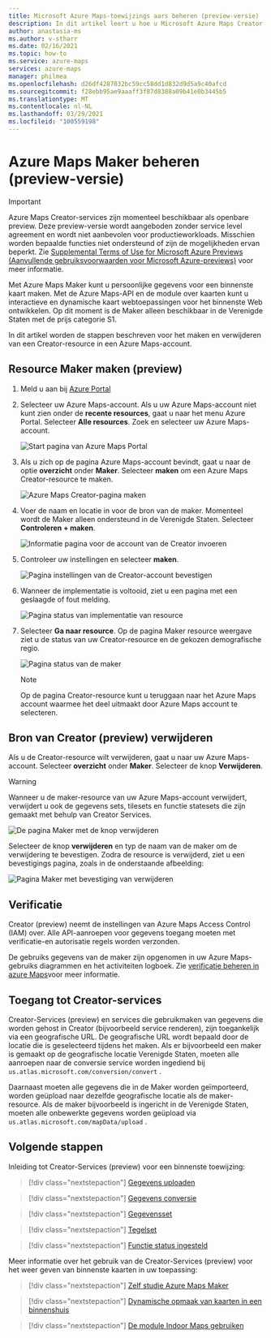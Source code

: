 ```yaml
---
title: Microsoft Azure Maps-toewijzings aars beheren (preview-versie)
description: In dit artikel leert u hoe u Microsoft Azure Maps Creator (preview) kunt beheren.
author: anastasia-ms
ms.author: v-stharr
ms.date: 02/16/2021
ms.topic: how-to
ms.service: azure-maps
services: azure-maps
manager: philmea
ms.openlocfilehash: d26df4287032bc59cc58dd1d832d9d5a9c40afcd
ms.sourcegitcommit: f28ebb95ae9aaaff3f87d8388a09b41e0b3445b5
ms.translationtype: MT
ms.contentlocale: nl-NL
ms.lasthandoff: 03/29/2021
ms.locfileid: "100559198"
---
```

# <a name="manage-azure-maps-creator-preview"></a>Azure Maps Maker beheren (preview-versie) 

> [!IMPORTANT]
> Azure Maps Creator-services zijn momenteel beschikbaar als openbare preview.
> Deze preview-versie wordt aangeboden zonder service level agreement en wordt niet aanbevolen voor productieworkloads. Misschien worden bepaalde functies niet ondersteund of zijn de mogelijkheden ervan beperkt. Zie [Supplemental Terms of Use for Microsoft Azure Previews (Aanvullende gebruiksvoorwaarden voor Microsoft Azure-previews)](https://azure.microsoft.com/support/legal/preview-supplemental-terms/) voor meer informatie.

Met Azure Maps Maker kunt u persoonlijke gegevens voor een binnenste kaart maken. Met de Azure Maps-API en de module over kaarten kunt u interactieve en dynamische kaart webtoepassingen voor het binnenste Web ontwikkelen. Op dit moment is de Maker alleen beschikbaar in de Verenigde Staten met de prijs categorie S1.

In dit artikel worden de stappen beschreven voor het maken en verwijderen van een Creator-resource in een Azure Maps-account.

## <a name="create-creator-preview-resource"></a>Resource Maker maken (preview)

1. Meld u aan bij [Azure Portal](https://portal.azure.com)

2. Selecteer uw Azure Maps-account. Als u uw Azure Maps-account niet kunt zien onder de **recente resources**, gaat u naar het menu Azure Portal. Selecteer **Alle resources**. Zoek en selecteer uw Azure Maps-account.

    ![Start pagina van Azure Maps Portal](./media/how-to-manage-creator/select-maps-account.png)

3. Als u zich op de pagina Azure Maps-account bevindt, gaat u naar de optie **overzicht** onder **Maker**. Selecteer  **maken**  om een Azure Maps Creator-resource te maken.

    ![Azure Maps Creator-pagina maken](./media/how-to-manage-creator/creator-blade-settings.png)

4. Voer de naam en locatie in voor de bron van de maker. Momenteel wordt de Maker alleen ondersteund in de Verenigde Staten. Selecteer **Controleren + maken**.

   ![Informatie pagina voor de account van de Creator invoeren](./media/how-to-manage-creator/creator-creation-dialog.png)

5. Controleer uw instellingen en selecteer **maken**.

    ![Pagina instellingen van de Creator-account bevestigen](./media/how-to-manage-creator/creator-create-dialog.png)

6. Wanneer de implementatie is voltooid, ziet u een pagina met een geslaagde of fout melding.

   ![Pagina status van implementatie van resource](./media/how-to-manage-creator/creator-resource-created.png)

7. Selecteer **Ga naar resource**. Op de pagina Maker resource weergave ziet u de status van uw Creator-resource en de gekozen demografische regio.

    ![Pagina status van de maker](./media/how-to-manage-creator/creator-resource-view.png)

   >[!NOTE]
   >Op de pagina Creator-resource kunt u teruggaan naar het Azure Maps account waarmee het deel uitmaakt door Azure Maps account te selecteren.

## <a name="delete-creator-preview-resource"></a>Bron van Creator (preview) verwijderen

Als u de Creator-resource wilt verwijderen, gaat u naar uw Azure Maps-account. Selecteer **overzicht** onder **Maker**. Selecteer de knop **Verwijderen**.

>[!WARNING]
>Wanneer u de maker-resource van uw Azure Maps-account verwijdert, verwijdert u ook de gegevens sets, tilesets en functie statesets die zijn gemaakt met behulp van Creator Services.

![De pagina Maker met de knop verwijderen](./media/how-to-manage-creator/creator-delete.png)

Selecteer de knop **verwijderen** en typ de naam van de maker om de verwijdering te bevestigen. Zodra de resource is verwijderd, ziet u een bevestigings pagina, zoals in de onderstaande afbeelding:

![Pagina Maker met bevestiging van verwijderen](./media/how-to-manage-creator/creator-confirm-delete.png)

## <a name="authentication"></a>Verificatie

Creator (preview) neemt de instellingen van Azure Maps Access Control (IAM) over. Alle API-aanroepen voor gegevens toegang moeten met verificatie-en autorisatie regels worden verzonden.

De gebruiks gegevens van de maker zijn opgenomen in uw Azure Maps-gebruiks diagrammen en het activiteiten logboek.  Zie [verificatie beheren in azure Maps](./how-to-manage-authentication.md)voor meer informatie.

## <a name="access-to-creator-services"></a>Toegang tot Creator-services

Creator-Services (preview) en services die gebruikmaken van gegevens die worden gehost in Creator (bijvoorbeeld service renderen), zijn toegankelijk via een geografische URL. De geografische URL wordt bepaald door de locatie die is geselecteerd tijdens het maken. Als er bijvoorbeeld een maker is gemaakt op de geografische locatie Verenigde Staten, moeten alle aanroepen naar de conversie service worden ingediend bij `us.atlas.microsoft.com/conversion/convert` .

Daarnaast moeten alle gegevens die in de Maker worden geïmporteerd, worden geüpload naar dezelfde geografische locatie als de maker-resource. Als de maker bijvoorbeeld is ingericht in de Verenigde Staten, moeten alle onbewerkte gegevens worden geüpload via `us.atlas.microsoft.com/mapData/upload` .

## <a name="next-steps"></a>Volgende stappen

Inleiding tot Creator-Services (preview) voor een binnenste toewijzing:

> [!div class="nextstepaction"]
> [Gegevens uploaden](creator-indoor-maps.md#upload-a-drawing-package)

> [!div class="nextstepaction"]
> [Gegevens conversie](creator-indoor-maps.md#convert-a-drawing-package)

> [!div class="nextstepaction"]
> [Gegevensset](creator-indoor-maps.md#datasets)

> [!div class="nextstepaction"]
> [Tegelset](creator-indoor-maps.md#tilesets)

> [!div class="nextstepaction"]
> [Functie status ingesteld](creator-indoor-maps.md#feature-statesets)

Meer informatie over het gebruik van de Creator-Services (preview) voor het weer geven van binnenste kaarten in uw toepassing:

> [!div class="nextstepaction"]
> [Zelf studie Azure Maps Maker](tutorial-creator-indoor-maps.md)

> [!div class="nextstepaction"]
> [Dynamische opmaak van kaarten in een binnenshuis](indoor-map-dynamic-styling.md)

> [!div class="nextstepaction"]
> [De module Indoor Maps gebruiken](how-to-use-indoor-module.md)